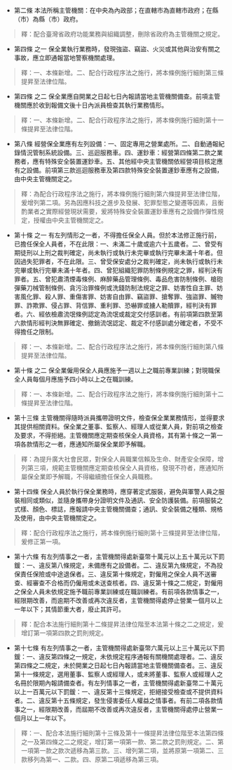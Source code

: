 * 第二條 本法所稱主管機關：在中央為內政部；在直轄市為直轄市政府；在縣（市）為縣（市）政府。

> 釋：配合臺灣省政府功能業務與組織調整，刪除省政府為主管機關之規定。

* 第四條 之一 保全業執行業務時，發現強盜、竊盜、火災或其他與治安有關之事故，應立即通報當地警察機關處理。

> 釋：一、本條新增。二、配合行政程序法之施行，將本條例施行細則第三條提昇至法律位階。

* 第四條 之二 保全業應自開業之日起七日內報請當地主管機關備查。前項主管機關應於收到報備文後十日內派員檢查其執行業務情形。

> 釋：一、本條新增。二、配合行政程序法之施行，將本條例施行細則第十一條提昇至法律位階。

* 第八條 經營保全業應有左列設備：一、固定專用之營業處所。二、自動通報紀錄情況管制系統設備。三、巡迴服務車。四、運鈔車：經營第四條第二款之業務者，應有特殊安全裝置運鈔車。五、其他經中央主管機關依經營項目核定應有之設備。前項第三款巡迴服務車及第四款特殊安全裝置運鈔車應有之設備，由中央主管機關定之。

> 釋：為配合行政程序法之施行，將本條例施行細則第六條提昇至法律位階，爰增列第二項。另為因應科技之進步及發展、犯罪型態之變遷等因素，且衡酌業者之實際經營現狀需要，爰將特殊安全裝置運鈔車應有之設備作彈性規定，授權由中央主管機關定之。

* 第十條 之一 有左列情形之一者，不得擔任保全人員。但於本法修正施行前，已擔任保全人員者，不在此限：一、未滿二十歲或逾六十五歲者。二、曾受有期徒刑以上刑之裁判確定，尚未執行或執行未完畢或執行完畢未滿十年者。但因過失犯罪者，不在此限。三、曾受保安處分之裁判確定，尚未執行或執行未完畢或執行完畢未滿十年者。四、曾犯組織犯罪防制條例規定之罪，經判決有罪者。五、曾犯肅清煙毒條例、麻醉藥品管理條例、毒品危害防制條例、槍砲彈藥刀械管制條例、貪污治罪條例或洗錢防制法規定之罪、妨害性自主罪、妨害風化罪、殺人罪、重傷害罪、妨害自由罪、竊盜罪、搶奪罪、強盜罪、贓物罪、詐欺罪、侵占罪、背信罪、重利罪、恐嚇罪或擄人勒贖罪，經判決有罪者。六、經依檢肅流氓條例認定為流氓或裁定交付感訓者。有前項第四款至第六款情形經判決無罪確定、撤銷流氓認定、裁定不付感訓處分確定者，不受不得擔任之限制。

> 釋：一、本條新增。二、配合行政程序法之施行，將本條例施行細則第八條提昇至法律位階。

* 第十條 之二 保全業僱用保全人員應施予一週以上之職前專業訓練；對現職保全人員每個月應施予四小時以上之在職訓練。

> 釋：一、本條新增。二、配合行政程序法之施行，將本條例施行細則第十二條提昇至法律位階。

* 第十三條 主管機關得隨時派員攜帶證明文件，檢查保全業業務情形，並得要求其提供相關資料。保全業之董事、監察人、經理人或從業人員，對前項之檢查及要求，不得拒絕。主管機關應定期查核保全人員資格，其有第十條之一第一項各款情形之一者，應通知所屬保全業即予解職。

> 釋：為提升廣大社會民眾，對保全人員職業信賴及生命、財產安全保障，增列第三項，規範主管機關應定期查核保全人員資格，發現不符者，應通知所屬保全業即予解職，不得繼續擔任保全人員職務。

* 第十四條 保全人員於執行保全業務時，應穿著定式服裝，避免與軍警人員之服裝相同或類似，並隨身攜帶身分證明文件及通訊、安全防護裝備。前項服裝之式樣、顏色、標誌，應報請中央主管機關備查；通訊、安全裝備之種類、規格及使用，由中央主管機關定之。

> 釋：配合行政程序法之施行，將本條例施行細則第十三條提昇至法律位階，爰修正第一項。

* 第十六條 有左列情事之一者，主管機關得處新臺幣十萬元以上五十萬元以下罰鍰：一、違反第八條規定，未備應有之設備者。二、違反第九條規定，不為投保責任保險或中途退保者。三、違反第十條規定，對僱用之保全人員不送審查、經審查不合格而仍僱用或未送查核者。四、違反第十條之二規定，對僱用之保全人員未依規定施予職前專業訓練或在職訓練者。有前項各款情事之一，經限期改善，而逾期不改善或再次違反者，主管機關得處停止營業一個月以上一年以下；其情節重大者，廢止其許可。

> 釋：配合本法施行細則第十二條提昇法律位階至本法第十條之二之規定，爰增訂第一項第四款之罰則規定。

* 第十七條 有左列情事之一者，主管機關得處新臺幣六萬元以上三十萬元以下罰鍰：一、違反第四條之一規定，未依規定程序通報有關機關處理者。二、違反第四條之二規定，未於開業之日起七日內報請當地主管機關備查者。三、違反第十一條規定，選用董事、監察人或經理人，或未將董事、監察人或經理人之名冊於限期內報請備查者。有左列情事之一者，主管機關得處新臺幣二十萬元以上一百萬元以下罰鍰：一、違反第十三條規定，拒絕接受檢查或不提供資料者。二、違反第十五條規定，發生侵害委任人權益之情事者。有前二項各款情事之一，經限期改善，而屆期不改善或再次違反者，主管機關得處停止營業一個月以上一年以下。

> 釋：一、配合本法施行細則第十三條及第十一條提昇法律位階至本法第四條之一及第四條之二之規定，增訂第一項第一款、第二款之罰則規定。二、第一項第一款之款次遞移為第三款。三、增列第二項，並將原第一項第二、三款移列為第一、二款。四、原第二項遞移為第三項。

